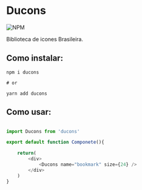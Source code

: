 # Ducons

![NPM](https://img.shields.io/npm/l/ducons)

Biblioteca de icones Brasileira.

## **Como instalar**:

```
npm i ducons

# or

yarn add ducons
```

## **Como usar**:

```js

import Ducons from 'ducons'

export default function Componete(){

    return(
        <div>
            <Ducons name="bookmark" size={24} />
        </div>
    )
}
```